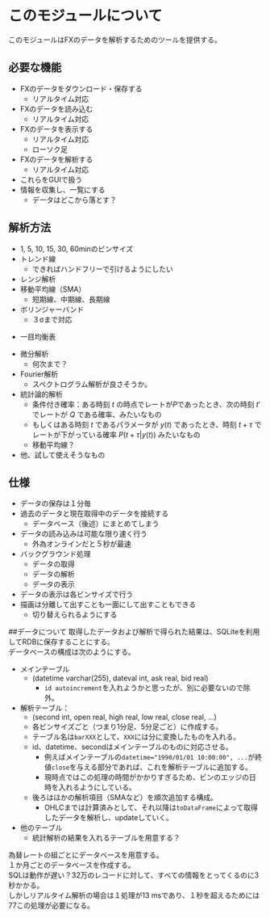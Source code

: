# このモジュールについて
このモジュールはFXのデータを解析するためのツールを提供する。   

## 必要な機能
* FXのデータをダウンロード・保存する
    + リアルタイム対応
* FXのデータを読み込む
    + リアルタイム対応
* FXのデータを表示する
    + リアルタイム対応
    + ローソク足
* FXのデータを解析する
    + リアルタイム対応
* これらをGUIで扱う
* 情報を収集し、一覧にする
    + データはどこから落とす？

## 解析方法
+ 1, 5, 10, 15, 30, 60minのビンサイズ
+ トレンド線
    * できればハンドフリーで引けるようにしたい
+ レンジ解析
+ 移動平均線（SMA）
    * 短期線、中期線、長期線
+ ボリンジャーバンド
    * ３σまで対応
* 一目均衡表
+ 微分解析
    * 何次まで？
+ Fourier解析
    * スペクトログラム解析が良さそうか。
+ 統計論的解析
    * 条件付き確率：ある時刻 $t$ の時点でレートが$P$であったとき、次の時刻 $t'$ でレートが $Q$ である確率、みたいなもの
    * もしくはある時刻 $t$ であるパラメータが $y(t)$ であったとき、時刻 $t+\tau$ でレートが下がっている確率 $P(t+\tau|y(t))$ みたいなもの
    * 移動平均線？
+ 他、試して使えそうなもの

## 仕様
* データの保存は１分毎
* 過去のデータと現在取得中のデータを接続する
    + データベース（後述）にまとめてしまう
* データの読み込みは可能な限り速く行う
    + 外為オンラインだと５秒が最速
* バックグラウンド処理
    + データの取得
    + データの解析
    + データの表示
* データの表示は各ビンサイズで行う
* 描画は分離して出すことも一面にして出すこともできる
    + 切り替えられるようにする

##データについて
取得したデータおよび解析で得られた結果は、SQLiteを利用してRDBに保存することにする。   
データベースの構成は次のようにする。   

* メインテーブル
    + (datetime varchar(255), dateval int, ask real, bid real)
        * `id autoincrement`を入れようかと思ったが、別に必要ないので除外。
* 解析テーブル：
    + (second int, open real, high real, low real, close real, ...)
    + 各ビンサイズごと（つまり1分足、5分足ごと）に作成する。
    + テーブル名は`barXXX`として、`XXX`には分に変換したものを入れる。
    + id、datetime、secondはメインテーブルのものに対応させる。
        * 例えばメインテーブルの`datetime="1990/01/01 10:00:00", ...`が終値`close`を与える部分であれば、これを解析テーブルに追加する。
        * 現時点ではこの処理の時間がかかりすぎるため、ビンのエッジの日時を入れるようにしている。
    + 後ろはほかの解析項目（SMAなど）を順次追加する構成。
        * OHLCまでは計算済みとして、それ以降は`toDataFrame`によって取得したデータを解析し、updateしていく。
* 他のテーブル
    + 統計解析の結果を入れるテーブルを用意する？

為替レートの組ごとにデータベースを用意する。   
１か月ごとのデータベースを作成する。   
SQLは動作が遅い？32万のレコードに対して、すべての情報をとってくるのに3秒かかる。   
しかしリアルタイム解析の場合は１処理が13 msであり、１秒を超えるためには77この処理が必要になる。
